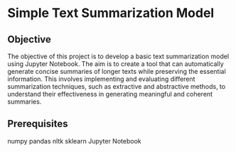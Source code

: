 # Simple Text Summarization Model

## Objective 
The objective of this project is to develop a basic text summarization model using Jupyter Notebook. The aim is to create a tool that can automatically generate concise summaries of longer texts while preserving the essential information. This involves implementing and evaluating different summarization techniques, such as extractive and abstractive methods, to understand their effectiveness in generating meaningful and coherent summaries.

## Prerequisites
numpy
pandas
nltk
sklearn
Jupyter Notebook
